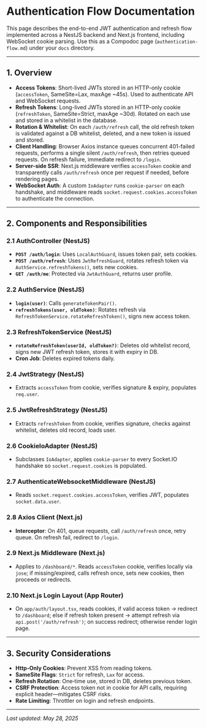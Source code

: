 # Authentication Flow Documentation

This page describes the end-to-end JWT authentication and refresh flow implemented across a NestJS backend and Next.js frontend, including WebSocket cookie parsing. Use this as a Compodoc page (`authentication-flow.md`) under your `docs` directory.

---

## 1. Overview

- **Access Tokens**: Short-lived JWTs stored in an HTTP-only cookie (`accessToken`, SameSite=Lax, maxAge \~45s). Used to authenticate API and WebSocket requests.
- **Refresh Tokens**: Long-lived JWTs stored in an HTTP-only cookie (`refreshToken`, SameSite=Strict, maxAge \~30d). Rotated on each use and stored in a whitelist in the database.
- **Rotation & Whitelist**: On each `/auth/refresh` call, the old refresh token is validated against a DB whitelist, deleted, and a new token is issued and stored.
- **Client Handling**: Browser Axios instance queues concurrent 401-failed requests, performs a single silent `/auth/refresh`, then retries queued requests. On refresh failure, immediate redirect to `/login`.
- **Server-side SSR**: Next.js middleware verifies `accessToken` cookie and transparently calls `/auth/refresh` once per request if needed, before rendering pages.
- **WebSocket Auth**: A custom `IoAdapter` runs `cookie-parser` on each handshake, and middleware reads `socket.request.cookies.accessToken` to authenticate the connection.

---

## 2. Components and Responsibilities

### 2.1 AuthController (NestJS)

- **`POST /auth/login`**: Uses `LocalAuthGuard`, issues token pair, sets cookies.
- **`POST /auth/refresh`**: Uses `JwtRefreshGuard`, rotates refresh token via `AuthService.refreshTokens()`, sets new cookies.
- **`GET /auth/me`**: Protected via `JwtAuthGuard`, returns user profile.

### 2.2 AuthService (NestJS)

- **`login(user)`**: Calls `generateTokenPair()`.
- **`refreshTokens(user, oldToken)`**: Rotates refresh via `RefreshTokenService.rotateRefreshToken()`, signs new access token.

### 2.3 RefreshTokenService (NestJS)

- **`rotateRefreshToken(userId, oldToken?)`**: Deletes old whitelist record, signs new JWT refresh token, stores it with expiry in DB.
- **Cron Job**: Deletes expired tokens daily.

### 2.4 JwtStrategy (NestJS)

- Extracts `accessToken` from cookie, verifies signature & expiry, populates `req.user`.

### 2.5 JwtRefreshStrategy (NestJS)

- Extracts `refreshToken` from cookie, verifies signature, checks against whitelist, deletes old record, loads user.

### 2.6 CookieIoAdapter (NestJS)

- Subclasses `IoAdapter`, applies `cookie-parser` to every Socket.IO handshake so `socket.request.cookies` is populated.

### 2.7 AuthenticateWebsocketMiddleware (NestJS)

- Reads `socket.request.cookies.accessToken`, verifies JWT, populates `socket.data.user`.

### 2.8 Axios Client (Next.js)

- **Interceptor**: On 401, queue requests, call `/auth/refresh` once, retry queue. On refresh fail, redirect to `/login`.

### 2.9 Next.js Middleware (Next.js)

- Applies to `/dashboard/*`. Reads `accessToken` cookie, verifies locally via `jose`; if missing/expired, calls refresh once, sets new cookies, then proceeds or redirects.

### 2.10 Next.js Login Layout (App Router)

- On `app/auth/layout.tsx`, reads cookies, if valid access token → redirect to `/dashboard`; else if refresh token present → attempt refresh via `api.post('/auth/refresh')`; on success redirect; otherwise render login page.

---

## 3. Security Considerations

- **Http‑Only Cookies**: Prevent XSS from reading tokens.
- **SameSite Flags**: `Strict` for refresh, `Lax` for access.
- **Refresh Rotation**: One‑time use, stored in DB, deletes previous token.
- **CSRF Protection**: Access token not in cookie for API calls, requiring explicit header—mitigates CSRF risks.
- **Rate Limiting**: Throttler on login and refresh endpoints.

---

_Last updated: May 28, 2025_
